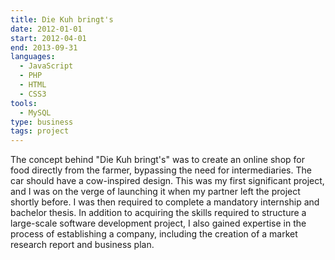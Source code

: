 ```yaml
---
title: Die Kuh bringt's
date: 2012-01-01
start: 2012-04-01
end: 2013-09-31
languages:
  - JavaScript
  - PHP
  - HTML
  - CSS3
tools:
  - MySQL
type: business
tags: project
---
```


The concept behind "Die Kuh bringt's" was to create an online shop for food directly from the farmer, bypassing the need for intermediaries. The car should have a cow-inspired design.
This was my first significant project, and I was on the verge of launching it when my partner left the project shortly before. I was then required to complete a mandatory internship and bachelor thesis.
In addition to acquiring the skills required to structure a large-scale software development project, I also gained expertise in the process of establishing a company, including the creation of a market research report and business plan.
